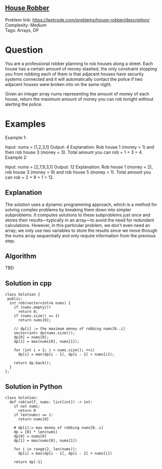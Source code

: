 ## [House Robber](https://leetcode.com/problems/house-robber/description/)

Problem link: https://leetcode.com/problems/house-robber/description/ <br>
Complexity: Medium <br>
Tags: Arrays, DP <br>


# Question

You are a professional robber planning to rob houses along a street. Each house has a certain amount of money stashed, the only constraint stopping you from robbing each of them is that adjacent houses have security systems connected and it will automatically contact the police if two adjacent houses were broken into on the same night.

Given an integer array nums representing the amount of money of each house, return the maximum amount of money you can rob tonight without alerting the police.

# Examples

Example 1:

Input: nums = [1,2,3,1]
Output: 4
Explanation: Rob house 1 (money = 1) and then rob house 3 (money = 3).
Total amount you can rob = 1 + 3 = 4.
Example 2:

Input: nums = [2,7,9,3,1]
Output: 12
Explanation: Rob house 1 (money = 2), rob house 3 (money = 9) and rob house 5 (money = 1).
Total amount you can rob = 2 + 9 + 1 = 12.

## Explanation

The solution uses a dynamic programming approach, which is a method for solving complex problems by breaking them down into simpler subproblems. It computes solutions to these subproblems just once and stores their results—typically in an array—to avoid the need for redundant calculations. However, in this particular problem, we don't even need an array; we only use two variables to store the results since we move through the nums array sequentially and only require information from the previous step.

## Algorithm

TBD

## Solution in cpp
```
class Solution {
 public:
  int rob(vector<int>& nums) {
    if (nums.empty())
      return 0;
    if (nums.size() == 1)
      return nums[0];

    // dp[i] := the maximum money of robbing nums[0..i]
    vector<int> dp(nums.size());
    dp[0] = nums[0];
    dp[1] = max(nums[0], nums[1]);

    for (int i = 2; i < nums.size(); ++i)
      dp[i] = max(dp[i - 1], dp[i - 2] + nums[i]);

    return dp.back();
  }
};
```

## Solution in Python
```
class Solution:
  def rob(self, nums: list[int]) -> int:
    if not nums:
      return 0
    if len(nums) == 1:
      return nums[0]

    # dp[i]:= max money of robbing nums[0..i]
    dp = [0] * len(nums)
    dp[0] = nums[0]
    dp[1] = max(nums[0], nums[1])

    for i in range(2, len(nums)):
      dp[i] = max(dp[i - 1], dp[i - 2] + nums[i])

    return dp[-1]
```	
